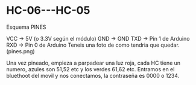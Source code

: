 # HC-06---HC-05

Esquema PINES

VCC → 5V (o 3.3V según el módulo)
GND → GND
TXD → Pin 1 de Arduino
RXD → Pin 0 de Arduino
Teneis una foto de como tendria que quedar. (pines.png)


Una vez pineado, empieza a parpadear una luz roja, cada HC tiene un numero, azules son 51,52 etc y los verdes 61,62 etc. Entramos en el bluethoot del movil y nos conectamos, la contraseña es 0000 o 1234.




